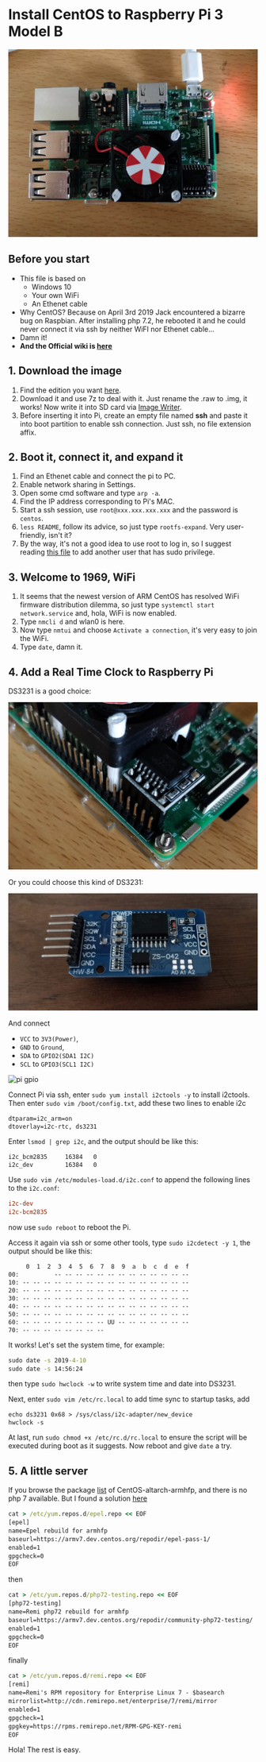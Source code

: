 # Install CentOS to Raspberry Pi 3 Model B

![raspberry pi](../assets/raspi/raspi.jpg)

## Before you start

* This file is based on
  * Windows 10
  * Your own WiFi
  * An Ethenet cable
* Why CentOS? Because on April 3rd 2019 Jack encountered a bizarre bug on Raspbian. After installing php 7.2, he rebooted it and he could never connect it via ssh by neither WiFI nor Ethenet cable...
* Damn it!
* **And the Official wiki is [here](https://wiki.centos.org/SpecialInterestGroup/AltArch/armhfp)**

## 1. Download the image

1. Find the edition you want [here](http://isoredirect.centos.org/altarch/7/isos/armhfp).
2. Download it and use 7z to deal with it. Just rename the .raw to .img, it works! Now write it into SD card via [Image Writer](https://sourceforge.net/projects/win32diskimager/).
3. Before inserting it into Pi, create an empty file named **ssh** and paste it into boot partition to enable ssh connection. Just ssh, no file extension affix.

## 2. Boot it, connect it, and expand it

1. Find an Ethenet cable and connect the pi to PC.
2. Enable network sharing in Settings.
3. Open some cmd software and type `arp -a`.
4. Find the IP address corresponding to Pi's MAC.
5. Start a ssh session, use `root@xxx.xxx.xxx.xxx` and the password is `centos`.
6. `less README`, follow its advice, so just type `rootfs-expand`. Very user-friendly, isn't it?
7. By the way, it's not a good idea to use root to log in, so I suggest reading [this file](../CentOSServer/secure_server.md) to add another user that has sudo privilege.

## 3. Welcome to 1969, WiFi

1. It seems that the newest version of ARM CentOS has resolved WiFi firmware distribution dilemma, so just type `systemctl start network.service` and, hola, WiFi is now enabled.
2. Type `nmcli d` and wlan0 is here.
3. Now type `nmtui` and choose `Activate a connection`, it's very easy to join the WiFi.
4. Type `date`, damn it.

## 4. Add a Real Time Clock to Raspberry Pi

DS3231 is a good choice:

![DS3231](../assets/raspi/ds3231.jpg)

Or you could choose this kind of DS3231:

![DS3231](../assets/raspi/ds3231_2.jpg)

And connect

* `VCC` to `3V3(Power)`,
* `GND` to `Ground`,
* `SDA` to `GPIO2(SDA1 I2C)`
* `SCL` to `GPIO3(SCL1 I2C)`

![pi gpio](https://www.raspberrypi-spy.co.uk/wp-content/uploads/2012/06/Raspberry-Pi-GPIO-Layout-Model-B-Plus-rotated-2700x900-1024x341.png)

Connect Pi via ssh, enter `sudo yum install i2ctools -y` to install i2ctools. Then enter `sudo vim /boot/config.txt`, add these two lines to enable i2c

```config
dtparam=i2c_arm=on
dtoverlay=i2c-rtc, ds3231
```

Enter `lsmod | grep i2c`, and the output should be like this:

```output
i2c_bcm2835     16384   0
i2c_dev         16384   0
```

Use `sudo vim /etc/modules-load.d/i2c.conf` to append the following lines to the `i2c.conf`:

```conf
i2c-dev
i2c-bcm2835
```

now use `sudo reboot` to reboot the Pi.

Access it again via ssh or some other tools, type `sudo i2cdetect -y 1`, the output should be like this:

```output
     0  1  2  3  4  5  6  7  8  9  a  b  c  d  e  f
00:          -- -- -- -- -- -- -- -- -- -- -- -- --
10: -- -- -- -- -- -- -- -- -- -- -- -- -- -- -- --
20: -- -- -- -- -- -- -- -- -- -- -- -- -- -- -- --
30: -- -- -- -- -- -- -- -- -- -- -- -- -- -- -- --
40: -- -- -- -- -- -- -- -- -- -- -- -- -- -- -- --
50: -- -- -- -- -- -- -- -- -- -- -- -- -- -- -- --
60: -- -- -- -- -- -- -- -- UU -- -- -- -- -- -- --
70: -- -- -- -- -- -- -- --
```

It works! Let's set the system time, for example:

```cmd
sudo date -s 2019-4-10
sudo date -s 14:56:24
```

then type `sudo hwclock -w` to write system time and date into DS3231.

Next, enter `sudo vim /etc/rc.local` to add time sync to startup tasks, add

```rc.local
echo ds3231 0x68 > /sys/class/i2c-adapter/new_device
hwclock -s
```

At last, run `sudo chmod +x /etc/rc.d/rc.local` to ensure the script will be executed during boot as it suggests. Now reboot and give `date` a try.

## 5. A little server

If you browse the package [list](http://mirror.centos.org/altarch/7/os/armhfp/Packages/) of CentOS-altarch-armhfp, and there is no php 7 available. But I found a solution [here](https://seven.centos.org/2018/01/php-7-2-for-centos-7-armhfp/)

```cmd
cat > /etc/yum.repos.d/epel.repo << EOF
[epel]
name=Epel rebuild for armhfp
baseurl=https://armv7.dev.centos.org/repodir/epel-pass-1/
enabled=1
gpgcheck=0
EOF
```

then

```cmd
cat > /etc/yum.repos.d/php72-testing.repo << EOF
[php72-testing]
name=Remi php72 rebuild for armhfp
baseurl=https://armv7.dev.centos.org/repodir/community-php72-testing/
enabled=1
gpgcheck=0
EOF
```

finally

```cmd
cat > /etc/yum.repos.d/remi.repo << EOF
[remi]
name=Remi's RPM repository for Enterprise Linux 7 - $basearch
mirrorlist=http://cdn.remirepo.net/enterprise/7/remi/mirror
enabled=1
gpgcheck=1
gpgkey=https://rpms.remirepo.net/RPM-GPG-KEY-remi
EOF
```

Hola! The rest is easy.